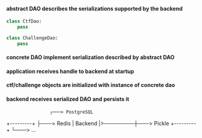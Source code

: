 
#### abstract DAO describes the serializations supported by the backend

```python
class CtfDao:
    pass

class ChallengeDao:
    pass
```

#### concrete DAO implement serialization described by abstract DAO


#### application receives handle to backend at startup


#### ctf/challenge objects are initialized with instance of concrete dao

#### backend receives serialized DAO and persists it
                    ┌───> PostgreSQL
+---------+         ├───> Redis
| Backend |>────────┼───> Pickle
+---------+         └───> ...

